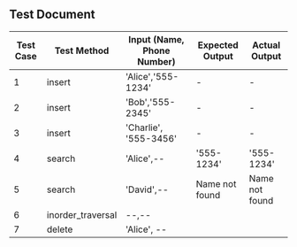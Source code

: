 ## Test Document

| Test Case | Test Method |Input (Name, Phone Number) | Expected Output | Actual Output | 
|-----------|--------------------------------------|-----------------|---------------|-------|
| 1 | insert|'Alice','555-1234' | - | - | 
| 2 | insert |'Bob','555-2345' | - | - |
| 3 | insert |'Charlie', '555-3456' | - | - |
| 4 | search| 'Alice',-- | '555-1234' | '555-1234' | 
| 5 | search|'David',-- | Name not found | Name not found |
| 6 | inorder_traversal |--,--|  | |
| 7 | delete|'Alice', -- |  | |
